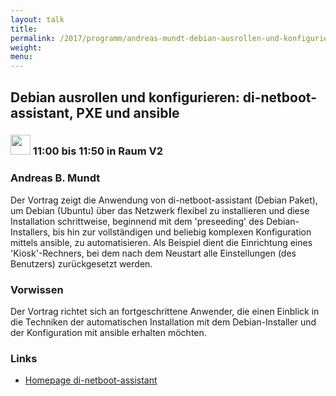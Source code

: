 ```yaml
---
layout: talk
title:
permalink: /2017/programm/andreas-mundt-debian-ausrollen-und-konfigurieren-di-netboot-assistant-pxe-und-ansible/
weight:
menu:
---
```

## Debian ausrollen und konfigurieren: di-netboot-assistant, PXE und ansible

### <img height = "32" src="../../../images/talk.svg"> 11:00 bis 11:50 in Raum V2

### Andreas B. Mundt

Der Vortrag zeigt die Anwendung von di-netboot-assistant (Debian Paket), um Debian (Ubuntu) über das Netzwerk flexibel zu installieren und diese Installation schrittweise, beginnend mit dem 'preseeding' des Debian-Installers, bis hin zur vollständigen und beliebig komplexen Konfiguration mittels ansible, zu automatisieren.  Als Beispiel dient die Einrichtung eines 'Kiosk'-Rechners, bei dem nach dem Neustart alle Einstellungen (des Benutzers) zurückgesetzt werden.

### Vorwissen

Der Vortrag richtet sich an fortgeschrittene Anwender, die einen Einblick in die Techniken der automatischen Installation mit dem Debian-Installer und der Konfiguration mit ansible erhalten möchten.  

### Links

- <a href="https://wiki.debian.org/DebianInstaller/NetbootAssistant" target="_blank">Homepage di-netboot-assistant</a>